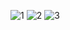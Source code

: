 
![1](https://user-images.githubusercontent.com/66631270/133826008-d361162a-eb70-4c17-a008-52840722de17.JPG)
![2](https://user-images.githubusercontent.com/66631270/133826024-b438e82f-bca9-49ce-b20f-7f2b3c4a9cc5.JPG)
![3](https://user-images.githubusercontent.com/66631270/133826031-c7eb1b23-f74d-48ea-9a1e-26aeb07d67e8.JPG)
